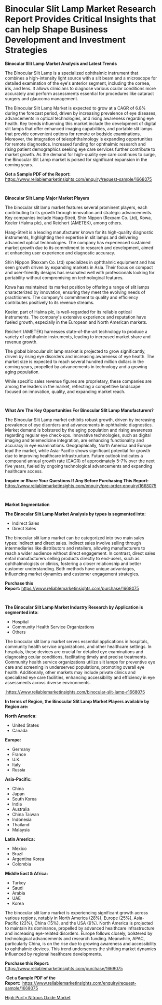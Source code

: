 <p><h1>Binocular Slit Lamp Market Research Report Provides Critical Insights that can help Shape Business Development and Investment Strategies</h1></p><p><strong>Binocular Slit Lamp Market Analysis and Latest Trends</strong></p>
<p><p>The Binocular Slit Lamp is a specialized ophthalmic instrument that combines a high-intensity light source with a slit beam and a microscope for detailed examination of the eye's anterior segment, including the cornea, iris, and lens. It allows clinicians to diagnose various ocular conditions more accurately and perform assessments essential for procedures like cataract surgery and glaucoma management.</p><p>The Binocular Slit Lamp Market is expected to grow at a CAGR of 6.8% during the forecast period, driven by increasing prevalence of eye diseases, advancements in optical technologies, and rising awareness regarding eye health. Key trends influencing this market include the development of digital slit lamps that offer enhanced imaging capabilities, and portable slit lamps that provide convenient options for remote or bedside examinations. Moreover, the integration of teleophthalmology is expanding opportunities for remote diagnostics. Increased funding for ophthalmic research and rising patient demographics seeking eye care services further contribute to market growth. As the demand for high-quality eye care continues to surge, the Binocular Slit Lamp market is poised for significant expansion in the coming years.</p></p>
<p><strong>Get a Sample PDF of the Report:&nbsp;</strong> <a href="https://www.reliablemarketinsights.com/enquiry/request-sample/1668075?utm_campaign=3065&utm_medium=2&utm_source=Github&utm_content=ia&utm_term=08032025&utm_id=binocular-slit-lamp">https://www.reliablemarketinsights.com/enquiry/request-sample/1668075</a></p>
<p>&nbsp;</p>
<p><strong>Binocular Slit Lamp Major Market Players</strong></p>
<p><p>The binocular slit lamp market features several prominent players, each contributing to its growth through innovation and strategic advancements. Key companies include Haag-Streit, Shin Nippon (Rexxam Co. Ltd), Kowa, Keeler (Halma plc), and Reichert (AMETEK), among others.</p><p>Haag-Streit is a leading manufacturer known for its high-quality diagnostic instruments, highlighting their expertise in slit lamps and delivering advanced optical technologies. The company has experienced sustained market growth due to its commitment to research and development, aimed at enhancing user experience and diagnostic accuracy.</p><p>Shin Nippon (Rexxam Co. Ltd) specializes in ophthalmic equipment and has seen growth driven by expanding markets in Asia. Their focus on compact and user-friendly designs has resonated well with professionals looking for portability without compromising on technological features.</p><p>Kowa has maintained its market position by offering a range of slit lamps characterized by innovation, ensuring they meet the evolving needs of practitioners. The company's commitment to quality and efficiency contributes positively to its revenue streams.</p><p>Keeler, part of Halma plc, is well-regarded for its reliable optical instruments. The company's extensive experience and reputation have fueled growth, especially in the European and North American markets.</p><p>Reichert (AMETEK) harnesses state-of-the-art technology to produce a variety of ophthalmic instruments, leading to increased market share and revenue growth.</p><p>The global binocular slit lamp market is projected to grow significantly, driven by rising eye disorders and increasing awareness of eye health. The market size is expected to reach several hundred million dollars in the coming years, propelled by advancements in technology and a growing aging population.</p><p>While specific sales revenue figures are proprietary, these companies are among the leaders in the market, reflecting a competitive landscape focused on innovation, quality, and expanding market reach.</p></p>
<p>&nbsp;</p>
<p><strong>What Are The Key Opportunities For Binocular Slit Lamp Manufacturers?</strong></p>
<p><p>The Binocular Slit Lamp market exhibits robust growth, driven by increasing prevalence of eye disorders and advancements in ophthalmic diagnostics. Market demand is bolstered by the aging population and rising awareness regarding regular eye check-ups. Innovative technologies, such as digital imaging and telemedicine integration, are enhancing functionality and accuracy in eye examinations. Geographically, North America and Europe lead the market, while Asia-Pacific shows significant potential for growth due to improving healthcare infrastructure. Future outlook indicates a compound annual growth rate (CAGR) of approximately 5-7% over the next five years, fueled by ongoing technological advancements and expanding healthcare access.</p></p>
<p><strong>Inquire or Share Your Questions If Any Before Purchasing This Report:</strong> <a href="https://www.reliablemarketinsights.com/enquiry/pre-order-enquiry/1668075?utm_campaign=3065&utm_medium=2&utm_source=Github&utm_content=ia&utm_term=08032025&utm_id=binocular-slit-lamp">https://www.reliablemarketinsights.com/enquiry/pre-order-enquiry/1668075</a></p>
<p>&nbsp;</p>
<p><strong>Market Segmentation</strong></p>
<p><strong>The Binocular Slit Lamp Market Analysis by types is segmented into:</strong></p>
<p><ul><li>Indirect Sales</li><li>Direct Sales</li></ul></p>
<p><p>The binocular slit lamp market can be categorized into two main sales types: indirect and direct sales. Indirect sales involve selling through intermediaries like distributors and retailers, allowing manufacturers to reach a wider audience without direct engagement. In contrast, direct sales entail manufacturers selling products directly to end-users, such as ophthalmologists or clinics, fostering a closer relationship and better customer understanding. Both methods have unique advantages, influencing market dynamics and customer engagement strategies.</p></p>
<p><strong>Purchase this Report:&nbsp;</strong><a href="https://www.reliablemarketinsights.com/purchase/1668075?utm_campaign=3065&utm_medium=2&utm_source=Github&utm_content=ia&utm_term=08032025&utm_id=binocular-slit-lamp">https://www.reliablemarketinsights.com/purchase/1668075</a></p>
<p>&nbsp;</p>
<p><strong>The Binocular Slit Lamp Market Industry Research by Application is segmented into:</strong></p>
<p><ul><li>Hospital</li><li>Community Health Service Organizations</li><li>Others</li></ul></p>
<p><p>The binocular slit lamp market serves essential applications in hospitals, community health service organizations, and other healthcare settings. In hospitals, these devices are crucial for detailed eye examinations and diagnosing ocular conditions, facilitating timely and precise treatments. Community health service organizations utilize slit lamps for preventive eye care and screening in underserved populations, promoting overall eye health. Additionally, other markets may include private clinics and specialized eye care facilities, enhancing accessibility and efficiency in eye assessments across diverse environments.</p></p>
<p><a href="https://www.reliablemarketinsights.com/binocular-slit-lamp-r1668075?utm_campaign=3065&utm_medium=2&utm_source=Github&utm_content=ia&utm_term=08032025&utm_id=binocular-slit-lamp">&nbsp;https://www.reliablemarketinsights.com/binocular-slit-lamp-r1668075</a></p>
<p><strong>In terms of Region, the Binocular Slit Lamp Market Players available by Region are:</strong></p>
<p>
    <p> <strong> North America: </strong>
        <ul>
            <li>United States</li>
            <li>Canada</li>
        </ul>
        </p> 
    <p> <strong> Europe: </strong>
        <ul>
            <li>Germany</li>
            <li>France</li>
            <li>U.K.</li>
            <li>Italy</li>
            <li>Russia</li>
        </ul>
        </p> 
    <p> <strong> Asia-Pacific: </strong>
        <ul>
            <li>China</li>
            <li>Japan</li>
            <li>South Korea</li>
            <li>India</li>
            <li>Australia</li>
            <li>China Taiwan</li>
            <li>Indonesia</li>
            <li>Thailand</li>
            <li>Malaysia</li>
        </ul>
        </p> 
    <p> <strong> Latin America: </strong>
        <ul>
            <li>Mexico</li>
            <li>Brazil</li>
            <li>Argentina Korea</li>
            <li>Colombia</li>
        </ul>
        </p> 
    <p> <strong> Middle East & Africa: </strong>
        <ul>
            <li>Turkey</li>
            <li>Saudi</li>
            <li>Arabia</li>
            <li>UAE</li>
            <li>Korea</li>
        </ul>
    </p>
    </p>
<p><p>The binocular slit lamp market is experiencing significant growth across various regions, notably in North America (28%), Europe (25%), Asia-Pacific (23%), China (15%), and the USA (9%). North America is projected to maintain its dominance, propelled by advanced healthcare infrastructure and increasing eye-related disorders. Europe follows closely, bolstered by technological advancements and research funding. Meanwhile, APAC, particularly China, is on the rise due to growing awareness and accessibility to ophthalmic devices. This trend underscores the shifting market dynamics influenced by regional healthcare developments.</p></p>
<p><strong>Purchase this Report: </strong><a href="https://www.reliablemarketinsights.com/purchase/1668075?utm_campaign=3065&utm_medium=2&utm_source=Github&utm_content=ia&utm_term=08032025&utm_id=binocular-slit-lamp">https://www.reliablemarketinsights.com/purchase/1668075</a></p>
<p>&nbsp;<strong>Get a Sample PDF of the Report:&nbsp;&nbsp;</strong><a href="https://www.reliablemarketinsights.com/enquiry/request-sample/1668075?utm_campaign=3065&utm_medium=2&utm_source=Github&utm_content=ia&utm_term=08032025&utm_id=binocular-slit-lamp">https://www.reliablemarketinsights.com/enquiry/request-sample/1668075</a></p>
<p><strong></strong></p>
<p><p><a href="https://github.com/djarixneoza/Market-Research-Report-List-1/blob/main/high-purity-nitrous-oxide-market.md?utm_campaign=3065&utm_medium=2&utm_source=Github&utm_content=ia&utm_term=08032025&utm_id=binocular-slit-lamp">High Purity Nitrous Oxide Market</a></p></p>
